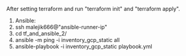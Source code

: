 After setting terraform and run "terraform init" and "terraform apply". 
  1. Ansible:
  2.  ssh malejik666@"ansible-runner-ip"
  3.  cd tf_and_ansible_2/
  4. ansible -m ping -i inventory_gcp_static all
  5. ansible-playbook -i inventory_gcp_static playbook.yml


